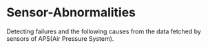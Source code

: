 # Sensor-Abnormalities
Detecting failures and the following causes from the data fetched by sensors of APS(Air Pressure System).
